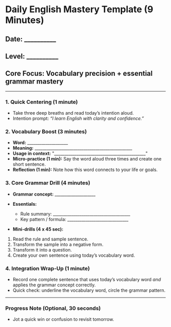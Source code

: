 # Daily English Mastery Template (9 Minutes)

## Date: __________

## Level: __________

## Core Focus: Vocabulary precision + essential grammar mastery

---

### 1. Quick Centering (1 minute)

- Take three deep breaths and read today’s intention aloud.
- Intention prompt: *“I learn English with clarity and confidence.”*

### 2. Vocabulary Boost (3 minutes)

- **Word:** ____________________
- **Meaning:** ________________________________________________
- **Usage in context:** "_____________________________________________"
- **Micro-practice (1 min):** Say the word aloud three times and create one short sentence.
- **Reflection (1 min):** Note how this word connects to your life or goals.

### 3. Core Grammar Drill (4 minutes)

- **Grammar concept:** ____________________
- **Essentials:**
 	- Rule summary: ______________________________________
 	- Key pattern / formula: ______________________________

- **Mini-drills (4 x 45 sec):**
 1. Read the rule and sample sentence.
 2. Transform the sample into a negative form.
 3. Transform it into a question.
 4. Create your own sentence using today’s vocabulary word.

### 4. Integration Wrap-Up (1 minute)

- Record one complete sentence that uses today’s vocabulary word *and* applies the grammar concept correctly.
- Quick check: underline the vocabulary word, circle the grammar pattern.

---

### Progress Note (Optional, 30 seconds)

- Jot a quick win or confusion to revisit tomorrow.
